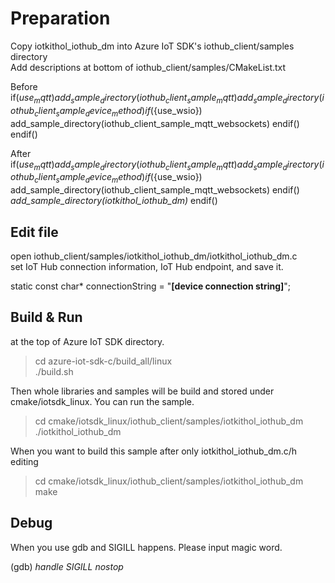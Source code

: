 # Preparation 
Copy iotkithol_iothub_dm into Azure IoT SDK's iothub_client/samples directory  
Add  descriptions at bottom of iothub_client/samples/CMakeList.txt  

Before 
if(${use_mqtt}) 
    add_sample_directory(iothub_client_sample_mqtt) 
    add_sample_directory(iothub_client_sample_device_method) 
	if (${use_wsio}) 
		add_sample_directory(iothub_client_sample_mqtt_websockets) 
	endif() 
endif() 

After 
if(${use_mqtt}) 
    add_sample_directory(iothub_client_sample_mqtt) 
    add_sample_directory(iothub_client_sample_device_method) 
	if (${use_wsio}) 
		add_sample_directory(iothub_client_sample_mqtt_websockets) 
	endif() 
    *add_sample_directory(iotkithol_iothub_dm)* 
endif() 

## Edit file
open iothub_client/samples/iotkithol_iothub_dm/iotkithol_iothub_dm.c  
set IoT Hub connection information, IoT Hub endpoint,  and save it.

static const char* connectionString = "**[device connection string]**";

## Build & Run  
at the top of Azure IoT SDK directory.  

> cd azure-iot-sdk-c/build_all/linux  
> ./build.sh  

Then whole libraries and samples will be build and stored under cmake/iotsdk_linux.
You can run the sample. 
> cd cmake/iotsdk_linux/iothub_client/samples/iotkithol_iothub_dm  
> ./iotkithol_iothub_dm

When you want to build this sample after only iotkithol_iothub_dm.c/h editing

> cd cmake/iotsdk_linux/iothub_client/samples/iotkithol_iothub_dm  
> make

## Debug 
When you use gdb and SIGILL happens. 
Please input magic word. 

(gdb) *handle SIGILL nostop*

